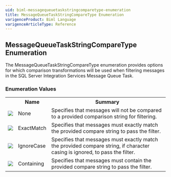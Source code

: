```yaml
---
uid: biml-messagequeuetaskstringcomparetype-enumeration
title: MessageQueueTaskStringCompareType Enumeration
varigenceProduct: Biml Language
varigenceArticleType: Reference
---
```


## MessageQueueTaskStringCompareType Enumeration<div class="LanguageSummary"><div class ="SummaryItem">The MessageQueueTaskStringCompareType enumeration provides options for which comparison transformations will be used when filtering messages in the SQL Server Integration Services Message Queue Task.</div></div><div class="EnumValueGroup">### Enumeration Values<table id="EnumValue" class="MemberList"><tbody><tr><th class="MemberTypeIconColumnHeader">&nbsp;</th><th class="MemberNameColumnHeader">Name</th><th class="MemberSummaryColumnHeader">Summary</th></tr><tr class="cd0"><td align="center" class="MemberTypeIcon"><img src="enumValue.png"></img></td><td class="MemberName">None</td><td class="MemberSummary"><div class ="SummaryItem">Specifies that messages will not be compared to a provided comparison string for filtering.</div></td></tr><tr class="cd1"><td align="center" class="MemberTypeIcon"><img src="enumValue.png"></img></td><td class="MemberName">ExactMatch</td><td class="MemberSummary"><div class ="SummaryItem">Specifies that messages must exactly match the provided compare string to pass the filter.</div></td></tr><tr class="cd0"><td align="center" class="MemberTypeIcon"><img src="enumValue.png"></img></td><td class="MemberName">IgnoreCase</td><td class="MemberSummary"><div class ="SummaryItem">Specifies that messages must exactly match the provided compare string, if character casing is ignored, to pass the filter.</div></td></tr><tr class="cd1"><td align="center" class="MemberTypeIcon"><img src="enumValue.png"></img></td><td class="MemberName">Containing</td><td class="MemberSummary"><div class ="SummaryItem">Specifies that messages must contain the provided compare string to pass the filter.</div></td></tr></tbody></table></div>